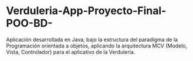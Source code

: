 # Verduleria-App-Proyecto-Final-POO-BD-
Aplicación desarrollada en Java, bajo la estructura del paradigma de la Programación orientada a objetos, aplicando la arquitectura MCV (Modelo, Vista, Controlador) para el aplicativo de la Verduleria.
